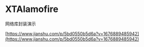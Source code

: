 # XTAlamofire
网络库封装演示

[https://www.jianshu.com/p/5bd0550b5d6a?v=1676889485942](https://www.jianshu.com/p/5bd0550b5d6a?v=1676889485942)
